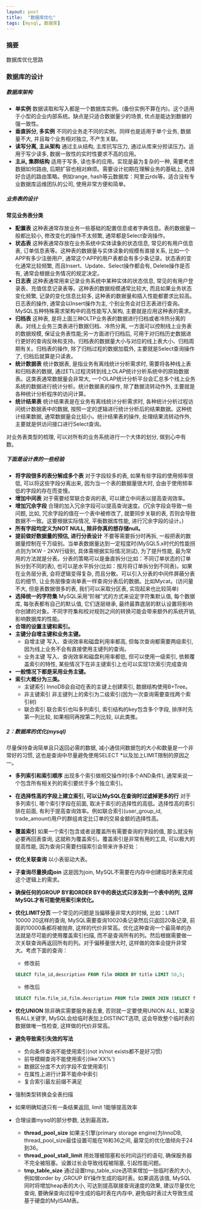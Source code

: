 ```yaml
---
layout: post
title:  "数据库优化"
tags: [mysql, 数据库]
---
```

### 摘要
数据库优化思路
<!--excerpt-->
### 数据库的设计
##### 数据库架构
- **单实例**
数据读取和写入都是一个数据库实例。(备份实例不算在内)。这个适用于小型的企业内部系统。缺点是只适合数据量少的场景, 优点是能达到数据的强一致性。
- **垂直拆分, 多实例**
不同的业务走不同的实例。同样也是适用于单个业务, 数据量不大, 并且每个业务相对独立, 不产生关联。
- **读写分离, 主从架构**
通过主从结构, 主库抗写压力, 通过从库来分担读压力。适用于写少读多, 数据一致性的实时性要求不高的应用。
- **主从, 集群结构**
适用于写多, 读也多的应用。实现是最为复杂的一种, 需要考虑数据如何路由, 后期扩容也相对麻烦。需要设计初期在理解业务的基础上, 选择好合适的路由策略。例如range, hash等云数据库：阿里云rds等。适合没有专业数据库运维团队的公司, 使用非常方便和简单。

##### 业务表的设计
**常见业务表分类**
- **配置表**
这种表通常存放业务一些基础的配置信息或者字典信息。表的数据量一般都比较小, 修改变化的操作不太频繁, 通常都是Select查询操作。
- **状态表**
这种表通常存放在业务系统中实体读象的状态信息, 常见的有用户信息表, 订单信息表等。这种表的数据量与实体读象的规模有直接关系, 比如一个APP有多少注册用户, 通常这个APP的用户表都会有多少条记录。状态表的变化通常比较频繁, 而且Insert、Update、Select操作都会有, Delete操作是否有, 通常会根据业务情况的规定决定。
- **日志表**
这种表通常用来记录业务系统中某种实体的状态信息, 常见的有用户登录表、充值信息记录表等。这种表的数据规模通常比较大, 而且如果业务状态变化频繁, 记录的变化信息比较多, 这种表的数据量和插入性能都要求比较高。日志表的操作, 通常会以Insert操作为主, 个别业务会对日志表进行查询。MySQL五种特殊需求架构中的高性能写入架构, 主要就是应用这种表的需求。
- **归档表**
这种表, 是将上面三种OLTP业务表的数据进行归档或者冷热分离的表。对线上业务三类表进行数据归档、冷热分离, 一方面可以控制线上业务表的数据规模, 保证业务表性能;另一方面进行归档后, 可用于对归档历史数据进行更好的查询反映和支持。归档表的数据量大小与对应的线上表大小、归档周期有关。归档表的操作, 除了归档过程的数据加载外, 主要就是Select查询操作了, 归档后就算是只读表。
- **统计数据表**
统计数据表, 是指业务有离线统计分析需求时, 需要将各种线上表和归档表的数据, 通过ETL过程流转到线上OLAP统计分析系统中的原始数据表。这类表通常数据量会非常大, 一个OLAP统计分析平台会汇总多个线上业务系统的数据进行统计分析。统计数据表的操作, 除了数据流转动作外, 主要就是各种统计分析程序的访问计算。
- **统计结果表**
统计结果表是在业务有离线统计分析需求时, 各种统计分析过程访问统计数据表中的数据, 按照一定的逻辑进行统计分析后的结果数据。这种统计结果数据, 通常数据量会比较小。统计结果表的操作, 处理结果流转动作外, 主要就是供访问接口进行Select查询。

对业务表类型的梳理, 可以对所有的业务系统进行一个大体的划分, 做到心中有数。
##### 下面是设计表的一些经验
- **将字段很多的表分解成多个表**
对于字段较多的表, 如果有些字段的使用频率很低, 可以将这些字段分离出来, 因为当一个表的数据量很大时, 会由于使用频率低的字段的存在而变慢。
- **增加中间表**
对于需要经常联合查询的表, 可以建立中间表以提高查询效率。
- **增加冗余字段**
合理的加入冗余字段可以提高查询速度。(冗余字段会导致一些问题, 比如, 冗余字段的值在一个表中被修改了, 就要同步关联的表, 否则会导致数据不一致。这要根据实际情况, 平衡数据库性能, 进行冗余字段的设计。)
- **所有字段均定义为NOT NULL, 除非你真的想存储null。**
- **提前做好数据量的预估, 进行分表设计**
不要等需要拆分时再拆, 一般把表的数据量控制在千万级别。当单表数据量达到一定程度时(MySQL5.x时代的性能拐点则为1KW - 2KW行级别, 具体需根据实际情况测试), 为了提升性能, 最为常用的方法就是分表。分表的策略可以是垂直拆分(比如：不同订单状态的订单拆分到不同的表), 也可以是水平拆分(比如：按月将订单拆分到不同表)。如果在业务层分表, 会将逻辑变得复杂, 而且分散。可以引入分表的中间件屏蔽分表后的细节, 让业务层像查询单表一样查询分表后的数据。比如Mycat。(访问量不大, 但是表数据很多的表, 我们可以采取分区表, 实现起来也比较简单)
- **选择统一的字符集**
MySQL采用“阶梯”式的方式来设定字符集默认值, 每个数据库, 每张表都有自己的默认值, 它们逐层继承, 最终最靠底层的默认设置将影响你创建的对象。不同字符集和校对规则之间的转换可能会带来额外的系统开销, 影响数据库的性能。
- **合理的设置主键和索引。**
- **主键分自增主键和业务主键。**
	- 自增主键
    写入、查询效率和磁盘利用率都高, 但每次查询都需要两级索引, 因为线上业务不会有直接使用主键列的查询。
	- 业务主键
    写入、查询效率和磁盘利用率都低, 但可以使用一级索引, 依赖覆盖索引的特性, 某些情况下在非主键索引上也可以实现1次索引完成查询
- **一般情况下都是采用业务主键。**
- **索引大概分为三类。**
	- 主键索引
    InnoDB会自动在表的主键上创建索引, 数据结构使用B+Tree。
	- 非主键索引
    非主键列上的索引为二级索引(因为一次查询需要查找两个索引树)
	- 联合索引
    联合索引也叫多列索引, 索引结构的key包含多个字段, 排序时先第一列比较, 如果相同再按第二列比较, 以此类推。

##### 2：数据库的优化(mysql)
尽量保持查询简单且只返回必需的数据, 减小通信间数据包的大小和数量是一个非常好的习惯, 这也是查询中尽量避免使用SELECT \*以及加上LIMIT限制的原因之一。
- **多列索引和索引顺序**
出现多个索引做相交操作时(多个AND条件), 通常来说一个包含所有相关列的索引要优于多个独立索引。
- **在选择性高的字段上建立索引, 可以让MySQL在查询时过滤掉更多的行**
对于多列索引, 哪个索引字段在前面, 取决于索引的选择性的高低。选择性高的索引排在前面, 有利于提高查询效率。例如联合索引(user_group_id, trade_amount)用户的群组肯定比订单的交易金额的选择性高。
- **覆盖索引**
如果一个索引包含或者说覆盖所有需要查询的字段的值, 那么就没有必要再回表查询, 这就称为覆盖索引。覆盖索引是非常有用的工具, 可以极大的提高性能, 因为查询只需要扫描索引会带来许多好处：
- **优化关联查询**
以小表驱动大表。
- **子查询尽量换成join**
这是因为join, MySQL不需要在内存中创建临时表来完成这个逻辑上的需求。
- **确保任何的GROUP BY和ORDER BY中的表达式只涉及到一个表中的列, 这样MySQL才有可能使用索引来优化。**
- **优化LIMIT分页**
一个常见的问题是当偏移量非常大的时候, 比如：LIMIT 10000 20这样的查询, MySQL需要查询10020条记录然后只返回20条记录, 前面的10000条都将被抛弃, 这样的代价非常高。优化这种查询一个最简单的办法就是尽可能的使用覆盖索引扫描, 而不是查询所有的列。然后根据需要做一次关联查询再返回所有的列。对于偏移量很大时, 这样做的效率会提升非常大。考虑下面的查询：
	- 修改前
	```sql
    SELECT film_id,description FROM film ORDER BY title LIMIT 50,5;
	```
	- 修改后
	```sql
    SELECT film.film_id,film.description FROM film INNER JOIN (SELECT film_id FROM film ORDER BY title LIMIT 50,5) AS tmp USING(film_id);
	```
- **优化UNION**
除非确实需要服务器去重, 否则就一定要使用UNION ALL, 如果没有ALL关键字, MySQL会给临时表加上DISTINCT选项, 这会导致整个临时表的数据做唯一性检查, 这样做的代价非常高。
- **避免导致索引失效的写法**
	- 负向条件查询不能使用索引(not in/not exists都不是好习惯)
	- 前导模糊查询不能使用索引(like'XX%')
	- 数据区分度不大的字段不宜使用索引
	- 在属性上进行计算不能命中索引
	- 复合索引最左前缀不满足

- 强制类型转换会全表扫描
- 如果明确知道只有一条结果返回, limit 1能够提高效率
- 合理设置mysql的部分参数, 达到最高效。
	- **thread_pool_size**
    如果主引擎(primary storage engine)为InnoDB, thread_pool_size最佳设置可能在16和36之间, 最常见的优化值倾向于24到36。
	- **thread_pool_stall_limit**
    用处理被阻塞和长时间运行的语句, 确保服务器不完全被阻塞。设置过长会导致线程被阻塞, 引起性能问题。
	- **tmp_table_size**
    通过设置tmp_table_size选项来增加一张临时表的大小, 例如做order by ,GROUP BY操作生成的临时表。如果调高该值, MySQL同时将增加heap表的大小, 可达到提高联接查询速度的效果, 建议尽量优化查询, 要确保查询过程中生成的临时表在内存中, 避免临时表过大导致生成基于硬盘的MyISAM表。
